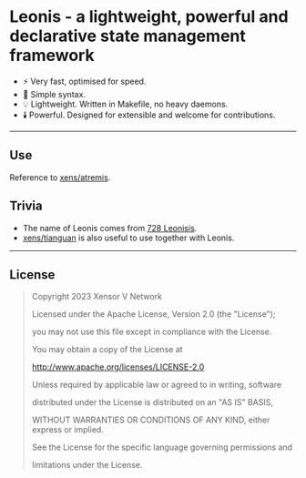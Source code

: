 # Leonis - a lightweight, powerful and declarative state management framework

- ⚡️ Very fast, optimised for speed.
- 🤗 Simple syntax.
- 💡 Lightweight. Written in Makefile, no heavy daemons.
- 🕯️ Powerful. Designed for extensible and welcome for contributions.

---

## Use

Reference to [xens/atremis](https://codeberg.org/xens/atremis).

## Trivia

- The name of Leonis comes from [728 Leonisis](https://en.wikipedia.org/wiki/728_Leonisis).
- [xens/tianguan](https://codeberg.org/xens/tianguan) is also useful to use together with Leonis.

---

## License

> Copyright 2023 Xensor V Network
>
> Licensed under the Apache License, Version 2.0 (the "License");
>
> you may not use this file except in compliance with the License.
>
> You may obtain a copy of the License at
>
> <http://www.apache.org/licenses/LICENSE-2.0>
>
> Unless required by applicable law or agreed to in writing, software
>
> distributed under the License is distributed on an "AS IS" BASIS,
>
> WITHOUT WARRANTIES OR CONDITIONS OF ANY KIND, either express or implied.
>
> See the License for the specific language governing permissions and
>
> limitations under the License.
